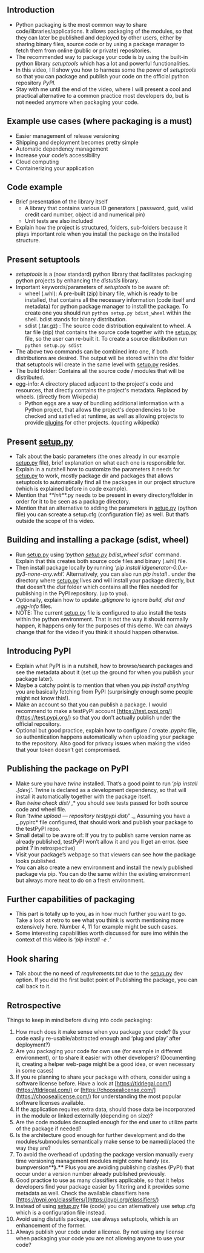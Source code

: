## Introduction

- Python packaging is the most common way to share code/libraries/applications. It allows packaging of the modules, so that they can later be published and deployed by other users, either by sharing binary files, source code or by using a package manager to fetch them from online (public or private) repositories.
- The recommended way to package your code is by using the built-in python library _setuptools_ which has a lot and powerful functionalities.
- In this video, I ll show you how to harness some the power of _setuptools_ so that you can package and publish your code on the official python repository _PyPI._
- Stay with me until the end of the video, where I will present a cool and practical alternative to a common practice most developers do, but is not needed anymore when packaging your code.

## Example use cases (where packaging is a must)

- Easier management of release versioning
- Shipping and deployment becomes pretty simple
- Automatic dependency management
- Increase your code’s accessibility
- Cloud computing
- Containerizing your application

## Code example

- Brief presentation of the library itself
  - A library that contains various ID generators ( password, guid, valid credit card number, object id and numerical pin)
  - Unit tests are also included
- Explain how the project is structured, folders, sub-folders because it plays important role when you install the package on the installed structure.

## Present setuptools

- _setuptools_ is a (now standard) python library that facilitates packaging python projects by enhancing the _distutils_ library.
- Important keywords/parameters of _setuptools_ to be aware of:
  - wheel (.whl): A pre-built (zip) binary file, which is ready to be installed, that contains all the necessary information (code itself and metadata) for python package manager to install the package. To create one you should run `python setup.py bdist_wheel` within the shell. bdist stands for binary distribution.
  - sdist (.tar.gz) : The source code distribution equivalent to wheel. A tar file (zip) that contains the source code together with the [setup.py](http://setup.py) file, so the user can re-built it. To create a source distribution run `python setup.py sdist`
- The above two commands can be combined into one, if both distributions are desired. The output will be stored within the _dist_ folder that setuptools will create in the same level with [setup.py](http://setup.py) resides.
- The build folder: Contains all the source code / modules that will be distributed.
- egg-info: A directory placed adjacent to the project's code and resources, that directly contains the project's metadata. Replaced by wheels. (directly from Wikipedia)
  - Python eggs are a way of bundling additional information with a Python project, that allows the project's dependencies to be checked and
    satisfied at runtime, as well as allowing projects to provide [plugins](<https://en.wikipedia.org/wiki/Plug-in_(computing)>) for other projects. (quoting wikipedia)

## Present [setup.py](http://setup.py)

- Talk about the basic parameters (the ones already in our example [setup.py](http://setup.py) file), brief explanation on what each one is responsible for.
- Explain in a nutshell how to customize the parameters it needs for [setup.py](http://setup.py) to work, mostly package dir and packages that allows setuptools to automatically find all the packages in our project structure (which is explained before in code example).
- Mention that _\*\*init_\*\*.py needs to be present in every directory/folder in order for it to be seen as a package directory.
- Mention that an alternative to adding the parameters in [setup.py](http://setup.py) (python file) you can screate a setup.cfg (configuration file) as well. But that’s outside the scope of this video.

## Building and installing a package (sdist, wheel)

- Run [setup.py](http://setup.py) using ‘_python [setup.py](http://setup.py/) bdist_wheel sdist’_ command. Explain that this creates both source code files and binary (.whl) file.
- Then install package locally by running ‘_pip install idgenerator-0.0.x-py3-none-any.whl’._ Alternatively, you can also run _pip install ._ under the directory where [setup.py](http://setup.py) lives and will install your package directly, but that doesn’t the _dist_ folder which contains all the files needed for publishing in the PyPI repository. (up to you).
- Optionally, explain how to update _.gitignore_ to ignore _build, dist and .egg-info_ files.
- NOTE: The current [setup.py](http://setup.py) file is configured to also install the tests within the python environment. That is not the way it should normally happen, it happens only for the purposes of this demo. We can always change that for the video if you think it should happen otherwise.

## Introducing PyPI

- Explain what PyPI is in a nutshell, how to browse/search packages and see the metadata about it (set up the ground for when you publish your package later).
- Maybe a catchy point is to mention that when you _pip install anything_ you are basically fetching from PyPI (surprisingly enough some people might not know this!).
- Make an account so that you can publish a package. I would recommend to make a testPyPI account [https://test.pypi.org/](https://test.pypi.org/) so that you don’t actually publish under the official repository.
- Optional but good practice, explain how to configure / create _.pypirc_ file, so authentication happens automatically when uploading your package to the repository. Also good for privacy issues when making the video that your token doesn’t get compromised.

## Publishing the package on PyPI

- Make sure you have _twine_ installed. That’s a good point to run ‘_pip install .[dev]’._ Twine is declared as a development dependency, so that will install it automatically together with the package itself.
- Run _twine check dist/_ ,\* you should see tests passed for both source code and wheel file.
- Run ‘_twine upload — repository testpypi dist/_’ ._ Assuming you have a _.pypirc\* file configured, that should work and publish your package to the testPyPI repo.
- Small detail to be aware of: If you try to publish same version name as already published, testPyPI won’t allow it and you ll get an error. (see point 7 in retrospective)
- Visit your package’s webpage so that viewers can see how the package looks published.
- You can also create a new environment and install the newly published package via pip. You can do the same within the existing environment but always more neat to do on a fresh environment.

## Further capabilities of packaging

- This part is totally up to you, as in how much further you want to go. Take a look at retro to see what you think is worth mentioning more extensively here. Number 4, 11 for example might be such cases.
- Some interesting capabilities worth discussed for sure imo within the context of this video is _‘pip install -e .’_

## Hook sharing

- Talk about the no need of _requirements.txt_ due to the [setup.py](http://setup.py) dev option. If you did the first bullet point of Publishing the package, you can call back to it.

## Retrospective

Things to keep in mind before diving into code packaging:

1. How much does it make sense when you package your code? (Is your code easily re-usable/abstracted enough and ‘plug and play’ after deployment?)
2. Are you packaging your code for own use (for example in different environment), or to share it easier with other developers? (Documenting it, creating a helper web-page might be a good idea, or even necessary in some cases)
3. If you re planning to share your package with others, consider using a software license before. Have a look at [https://tldrlegal.com/](https://tldrlegal.com/) or [https://choosealicense.com/](https://choosealicense.com/) for understanding the most popular software licenses available.
4. If the application requires extra data, should those data be incorporated in the module or linked externally (depending on size)?
5. Are the code modules decoupled enough for the end user to utilize parts of the package if needed?
6. Is the architecture good enough for further development and do the modules/submodules semantically make sense to be named/placed the way they are?
7. To avoid the overhead of updating the package version manually every time versioning management modules might come handy (ex. bumpversion\***\*).\*\*** Plus you are avoiding publishing clashes (PyPI) that occur under a version number already published previously.
8. Good practice to use as many classifiers applicable, so that it helps developers find your package easier by filtering and it provides some metadata as well. Check the available classifiers here [https://pypi.org/classifiers/](https://pypi.org/classifiers/)
9. Instead of using [setup.py](http://setup.py) file (code) you can atlernatively use setup.cfg which is a configuration file instead.
10. Avoid using distutils package, use always setuptools, which is an enhancement of the former.
11. Always publish your code under a license. By not using any license when packaging your code you are not allowing anyone to use your code?
